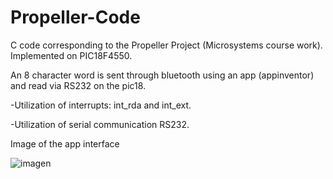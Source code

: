 # Propeller-Code
C code corresponding to the Propeller Project (Microsystems course work). Implemented on PIC18F4550.

An 8 character word is sent through bluetooth using an app (appinventor) and read via RS232 on the pic18.


-Utilization of interrupts: int_rda and int_ext.

-Utilization of serial communication RS232.

Image of the app interface


![imagen](https://user-images.githubusercontent.com/89766019/227702661-4ad3c254-81be-4d7e-81e8-b8b56f81cfe8.png)

